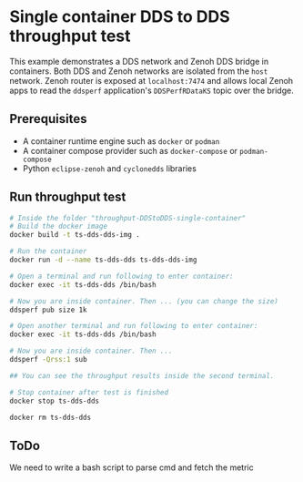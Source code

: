 
# Single container DDS to DDS throughput test

This example demonstrates a DDS network and Zenoh DDS bridge in containers. Both DDS and Zenoh networks are isolated from the `host` network. Zenoh router is exposed at `localhost:7474` and allows local Zenoh apps to read the `ddsperf` application's `DDSPerfRDataKS` topic over the bridge.

## Prerequisites

- A container runtime engine such as `docker` or `podman`
- A container compose provider such as `docker-compose` or `podman-compose`
- Python `eclipse-zenoh` and `cyclonedds` libraries

## Run throughput test

```sh
# Inside the folder "throughput-DDStoDDS-single-container"
# Build the docker image
docker build -t ts-dds-dds-img .

# Run the container
docker run -d --name ts-dds-dds ts-dds-dds-img

# Open a terminal and run following to enter container:
docker exec -it ts-dds-dds /bin/bash

# Now you are inside container. Then ... (you can change the size)
ddsperf pub size 1k

# Open another terminal and run following to enter container:
docker exec -it ts-dds-dds /bin/bash

# Now you are inside container. Then ...
ddsperf -Qrss:1 sub

## You can see the throughput results inside the second terminal. 

# Stop container after test is finished
docker stop ts-dds-dds

docker rm ts-dds-dds
```

## ToDo

We need to write a bash script to parse cmd and fetch the metric